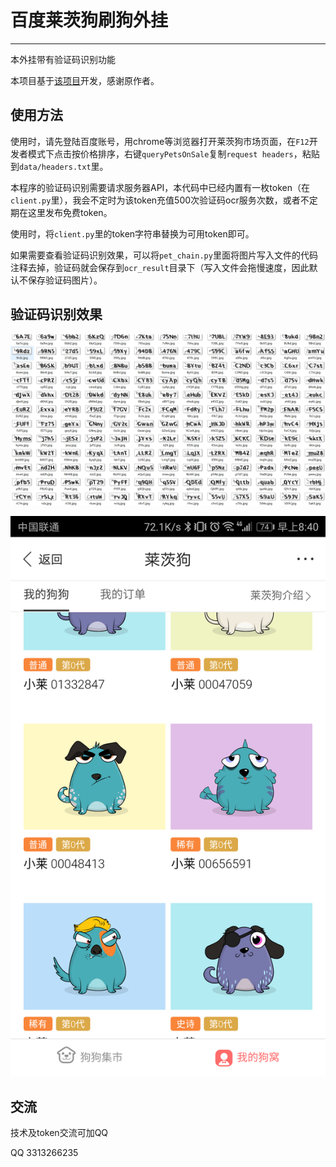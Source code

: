 # 百度莱茨狗刷狗外挂

---

本外挂带有验证码识别功能

本项目基于[该项目](https://github.com/yanwii/pet-chain)开发，感谢原作者。

## 使用方法

使用时，请先登陆百度账号，用chrome等浏览器打开莱茨狗市场页面，在`F12`开发者模式下点击按价格排序，右键`queryPetsOnSale`复制`request headers`，粘贴到`data/headers.txt`里。

本程序的验证码识别需要请求服务器API，本代码中已经内置有一枚token（在`client.py`里），我会不定时为该token充值500次验证码ocr服务次数，或者不定期在这里发布免费token。

使用时，将`client.py`里的token字符串替换为可用token即可。

如果需要查看验证码识别效果，可以将`pet_chain.py`里面将图片写入文件的代码注释去掉，验证码就会保存到`ocr_result`目录下（写入文件会拖慢速度，因此默认不保存验证码图片）。

## 验证码识别效果

![](image/ocr_result.png)

![](image/result.png)

## 交流

技术及token交流可加QQ

QQ 3313266235
